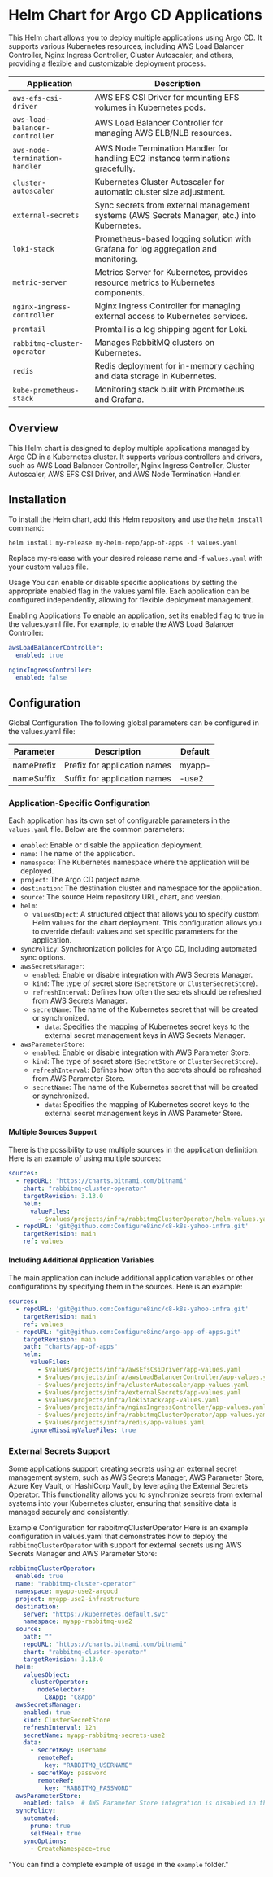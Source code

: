 # Helm Chart for Argo CD Applications

This Helm chart allows you to deploy multiple applications using Argo CD. It supports various Kubernetes resources, including AWS Load Balancer Controller, Nginx Ingress Controller, Cluster Autoscaler, and others, providing a flexible and customizable deployment process.

| Application                    | Description                                                                                     |
|---------------------------------|-------------------------------------------------------------------------------------------------|
| `aws-efs-csi-driver`            | AWS EFS CSI Driver for mounting EFS volumes in Kubernetes pods.                                 |
| `aws-load-balancer-controller`  | AWS Load Balancer Controller for managing AWS ELB/NLB resources.                                |
| `aws-node-termination-handler`  | AWS Node Termination Handler for handling EC2 instance terminations gracefully.                 |
| `cluster-autoscaler`            | Kubernetes Cluster Autoscaler for automatic cluster size adjustment.                            |
| `external-secrets`              | Sync secrets from external management systems (AWS Secrets Manager, etc.) into Kubernetes.       |
| `loki-stack`                    | Prometheus-based logging solution with Grafana for log aggregation and monitoring.              |
| `metric-server`                 | Metrics Server for Kubernetes, provides resource metrics to Kubernetes components.              |
| `nginx-ingress-controller`      | Nginx Ingress Controller for managing external access to Kubernetes services.                   |
| `promtail`                      | Promtail is a log shipping agent for Loki.                                                      |
| `rabbitmq-cluster-operator`     | Manages RabbitMQ clusters on Kubernetes.                                                        |
| `redis`                         | Redis deployment for in-memory caching and data storage in Kubernetes.                         |
| `kube-prometheus-stack`         | Monitoring stack built with Prometheus and Grafana.                                             |


## Overview

This Helm chart is designed to deploy multiple applications managed by Argo CD in a Kubernetes cluster. It supports various controllers and drivers, such as AWS Load Balancer Controller, Nginx Ingress Controller, Cluster Autoscaler, AWS EFS CSI Driver, and AWS Node Termination Handler.

## Installation

To install the Helm chart, add this Helm repository and use the `helm install` command:

```bash
helm install my-release my-helm-repo/app-of-apps -f values.yaml
```

Replace my-release with your desired release name and -f `values.yaml` with your custom values file.

Usage
You can enable or disable specific applications by setting the appropriate enabled flag in the values.yaml file. Each application can be configured independently, allowing for flexible deployment management.

Enabling Applications
To enable an application, set its enabled flag to true in the values.yaml file. For example, to enable the AWS Load Balancer Controller:

```yaml
awsLoadBalancerController:
  enabled: true

nginxIngressController:
  enabled: false
```

## Configuration

Global Configuration
The following global parameters can be configured in the values.yaml file:

| Parameter   | Description                     | Default |
|-------------|---------------------------------|---------|
| namePrefix  | Prefix for application names     | myapp-  |
| nameSuffix  | Suffix for application names     | -use2   |

### Application-Specific Configuration
Each application has its own set of configurable parameters in the `values.yaml` file. Below are the common parameters:

* `enabled`: Enable or disable the application deployment.
* `name`: The name of the application.
* `namespace`: The Kubernetes namespace where the application will be deployed.
* `project`: The Argo CD project name.
* `destination`: The destination cluster and namespace for the application.
* `source`: The source Helm repository URL, chart, and version.
* `helm`:
  * `valuesObject`: A structured object that allows you to specify custom Helm values for the chart deployment. This configuration allows you to override default values and set specific parameters for the application.
* `syncPolicy`: Synchronization policies for Argo CD, including automated sync options.
* `awsSecretsManager`:
  * `enabled`: Enable or disable integration with AWS Secrets Manager.
  * `kind`: The type of secret store (`SecretStore` or `ClusterSecretStore`).
  * `refreshInterval`: Defines how often the secrets should be refreshed from AWS Secrets Manager.
  * `secretName`: The name of the Kubernetes secret that will be created or synchronized.
    * `data`: Specifies the mapping of Kubernetes secret keys to the external secret management keys in AWS Secrets Manager.
* `awsParameterStore`:
  * `enabled`: Enable or disable integration with AWS Parameter Store.
  * `kind`: The type of secret store (`SecretStore` or `ClusterSecretStore`).
  * `refreshInterval`: Defines how often the secrets should be refreshed from AWS Parameter Store.
  * `secretName`: The name of the Kubernetes secret that will be created or synchronized.
    * `data`: Specifies the mapping of Kubernetes secret keys to the external secret management keys in AWS Parameter Store.

#### Multiple Sources Support
There is the possibility to use multiple sources in the application definition. Here is an example of using multiple sources:

```yaml
sources:
  - repoURL: "https://charts.bitnami.com/bitnami"
    chart: "rabbitmq-cluster-operator"
    targetRevision: 3.13.0
    helm:
      valueFiles:
        - $values/projects/infra/rabbitmqClusterOperator/helm-values.yaml
  - repoURL: 'git@github.com:Configure8inc/c8-k8s-yahoo-infra.git'
    targetRevision: main
    ref: values
```

#### Including Additional Application Variables

The main application can include additional application variables or other configurations by specifying them in the sources. Here is an example:

```yaml
sources:
  - repoURL: 'git@github.com:Configure8inc/c8-k8s-yahoo-infra.git'
    targetRevision: main
    ref: values
  - repoURL: "git@github.com:Configure8inc/argo-app-of-apps.git"
    targetRevision: main
    path: "charts/app-of-apps"
    helm:
      valueFiles:
        - $values/projects/infra/awsEfsCsiDriver/app-values.yaml
        - $values/projects/infra/awsLoadBalancerController/app-values.yaml
        - $values/projects/infra/clusterAutoscaler/app-values.yaml
        - $values/projects/infra/externalSecrets/app-values.yaml
        - $values/projects/infra/lokiStack/app-values.yaml
        - $values/projects/infra/nginxIngressController/app-values.yaml
        - $values/projects/infra/rabbitmqClusterOperator/app-values.yaml
        - $values/projects/infra/redis/app-values.yaml
      ignoreMissingValueFiles: true
```

### External Secrets Support

Some applications support creating secrets using an external secret management system, such as AWS Secrets Manager, AWS Parameter Store, Azure Key Vault, or HashiCorp Vault, by leveraging the External Secrets Operator. This functionality allows you to synchronize secrets from external systems into your Kubernetes cluster, ensuring that sensitive data is managed securely and consistently.

Example Configuration for rabbitmqClusterOperator
Here is an example configuration in values.yaml that demonstrates how to deploy the `rabbitmqClusterOperator` with support for external secrets using AWS Secrets Manager and AWS Parameter Store:

```yaml
rabbitmqClusterOperator:
  enabled: true
  name: "rabbitmq-cluster-operator"
  namespace: myapp-use2-argocd
  project: myapp-use2-infrastructure
  destination:
    server: "https://kubernetes.default.svc"
    namespace: myapp-rabbitmq-use2
  source:
    path: ""
    repoURL: "https://charts.bitnami.com/bitnami"
    chart: "rabbitmq-cluster-operator"
    targetRevision: 3.13.0
  helm:
    valuesObject:
      clusterOperator:
        nodeSelector:
          C8App: "C8App"
  awsSecretsManager:
    enabled: true
    kind: ClusterSecretStore
    refreshInterval: 12h
    secretName: myapp-rabbitmq-secrets-use2
    data:
      - secretKey: username
        remoteRef:
          key: "RABBITMQ_USERNAME"
      - secretKey: password
        remoteRef:
          key: "RABBITMQ_PASSWORD"
  awsParameterStore:
    enabled: false  # AWS Parameter Store integration is disabled in this example
  syncPolicy:
    automated:
      prune: true
      selfHeal: true
    syncOptions:
      - CreateNamespace=true
```

"You can find a complete example of usage in the `example` folder."